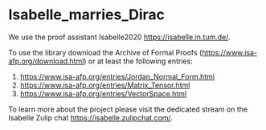 # Isabelle_marries_Dirac
We use the proof assistant Isabelle2020 https://isabelle.in.tum.de/.

To use the library download the Archive of Formal Proofs (https://www.isa-afp.org/download.html) or at least the following entries:
1. https://www.isa-afp.org/entries/Jordan_Normal_Form.html
2. https://www.isa-afp.org/entries/Matrix_Tensor.html
3. https://www.isa-afp.org/entries/VectorSpace.html

To learn more about the project please visit the dedicated stream on the Isabelle Zulip chat https://isabelle.zulipchat.com/.
